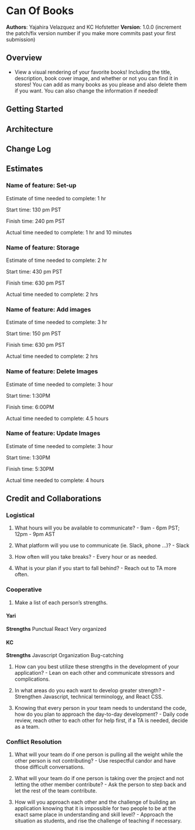 # Can Of Books

**Authors**: Yajahira Velazquez and KC Hofstetter
**Version**: 1.0.0 (increment the patch/fix version number if you make more commits past your first submission)

## Overview

- View a visual rendering of your favorite books! Including the title, description, book cover image, and whether or not you can find it in stores! You can add as many books as you please and also delete them if you want. You can also change the information if needed!

## Getting Started
<!-- What are the steps that a user must take in order to build this app on their own machine and get it running? -->

## Architecture
<!-- Provide a detailed description of the application design. What technologies (languages, libraries, etc) you're using, and any other relevant design information. -->

## Change Log
<!-- Use this area to document the iterative changes made to your application as each feature is successfully implemented. Use time stamps. Here's an example:

01-01-2001 4:59pm - Application now has a fully-functional express server, with a GET route for the location resource. -->

## Estimates

### Name of feature: Set-up

Estimate of time needed to complete: 1 hr

Start time: 130 pm PST

Finish time: 240 pm PST

Actual time needed to complete: 1 hr and 10 minutes

### Name of feature: Storage

Estimate of time needed to complete: 2 hr

Start time: 430 pm PST

Finish time: 630 pm PST

Actual time needed to complete: 2 hrs

### Name of feature: Add images

Estimate of time needed to complete: 3 hr

Start time: 150 pm PST

Finish time: 630 pm PST

Actual time needed to complete: 2 hrs

### Name of feature: Delete Images

Estimate of time needed to complete: 3 hour

Start time: 1:30PM

Finish time: 6:00PM

Actual time needed to complete: 4.5 hours

### Name of feature: Update Images

Estimate of time needed to complete: 3 hour

Start time: 1:30PM

Finish time: 5:30PM

Actual time needed to complete: 4 hours

## Credit and Collaborations

### Logistical

1. What hours will you be available to communicate? - 9am - 6pm PST; 12pm - 9pm AST

2. What platform will you use to communicate (ie. Slack, phone …)? - Slack

3. How often will you take breaks? - Every hour or as needed.

4. What is your plan if you start to fall behind? - Reach out to TA more often.

### Cooperative

1. Make a list of each person’s strengths.

#### Yari

**Strengths**
Punctual
React
Very organized

#### KC

**Strengths**
Javascript
Organization
Bug-catching

1. How can you best utilize these strengths in the development of your application? - Lean on each other and communicate stressors and complications.

2. In what areas do you each want to develop greater strength? - Strengthen Javascript, technical terminology, and React CSS.

3. Knowing that every person in your team needs to understand the code, how do you plan to approach the day-to-day development? - Daily code review, reach other to each other for help first, if a TA is needed, decide as a team.

### Conflict Resolution

1. What will your team do if one person is pulling all the weight while the other person is not contributing? - Use respectful candor and have those difficult conversations.

2. What will your team do if one person is taking over the project and not letting the other member contribute? - Ask the person to step back and let the rest of the team contribute.

3. How will you approach each other and the challenge of building an application knowing that it is impossible for two people to be at the exact same place in understanding and skill level? - Approach the situation as students, and rise the challenge of teaching if necessary.
